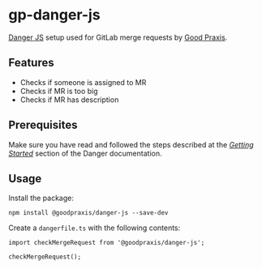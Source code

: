 # gp-danger-js

[Danger JS](https://github.com/danger/danger-js) setup used for GitLab merge
requests by [Good Praxis](https://goodpraxis.coop).

## Features
* Checks if someone is assigned to MR
* Checks if MR is too big
* Checks if MR has description

## Prerequisites
Make sure you have read and followed the steps described at the
[*Getting Started*](https://danger.systems/js/guides/getting_started.html)
section of the Danger documentation.

## Usage
Install the package:

    npm install @goodpraxis/danger-js --save-dev

Create a `dangerfile.ts` with the following contents:

    import checkMergeRequest from '@goodpraxis/danger-js';
    
    checkMergeRequest();

